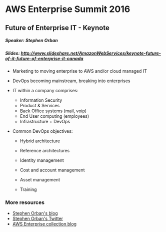 # AWS Enterprise Summit 2016

## Future of Enterprise IT - Keynote

##### Speaker: Stephen Orban
##### Slides: http://www.slideshare.net/AmazonWebServices/keynote-future-of-it-future-of-enterprise-it-canada

- Marketing to moving enterprise to AWS and/or cloud managed IT
- DevOps becoming mainstream, breaking into enterprises

- IT within a company comprises:

  - Information Security
  - Product & Services
  - Back Office systems (mail, voip)
  - End User computing (employees)
  - Infrastructure + DevOps


- Common DevOps objectives:

  - Hybrid architecture
  - Reference architectures
  - Identity management
  - Cost and account management
  - Asset management

  - Training

### More resources
- [Stephen Orban's blog](https://medium.com/@stephenorban)
- [Stephen Orban's Twitter](https://twitter.com/stephenorban)
- [AWS Enterprise collection blog](https://medium.com/aws-enterprise-collection)
